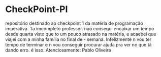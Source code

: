 # CheckPoint-PI
repositório destinado ao checkpoint 1 da matéria de programação imperativa. 
   Ta imcompleto professor. nao consegui encaixar um tempo desde quarta visto que to um pouco atrasado na matéria, e acaebei que viajei com a minha família no final de -
semana. Infelizmente n vou ter tempo de terminar e n vou conseguir procurar ajuda pra ver no que tá dando erro. é isso.
Atenciosamente: Pablo Oliveira
